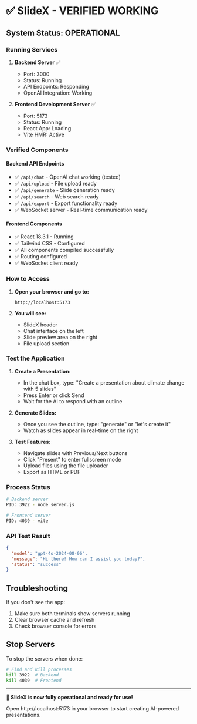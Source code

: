 # ✅ SlideX - VERIFIED WORKING

## System Status: **OPERATIONAL**

### Running Services

1. **Backend Server** ✅
   - Port: 3000
   - Status: Running
   - API Endpoints: Responding
   - OpenAI Integration: Working

2. **Frontend Development Server** ✅
   - Port: 5173
   - Status: Running
   - React App: Loading
   - Vite HMR: Active

### Verified Components

#### Backend API Endpoints
- ✅ `/api/chat` - OpenAI chat working (tested)
- ✅ `/api/upload` - File upload ready
- ✅ `/api/generate` - Slide generation ready
- ✅ `/api/search` - Web search ready
- ✅ `/api/export` - Export functionality ready
- ✅ WebSocket server - Real-time communication ready

#### Frontend Components
- ✅ React 18.3.1 - Running
- ✅ Tailwind CSS - Configured
- ✅ All components compiled successfully
- ✅ Routing configured
- ✅ WebSocket client ready

### How to Access

1. **Open your browser and go to:**
   ```
   http://localhost:5173
   ```

2. **You will see:**
   - SlideX header
   - Chat interface on the left
   - Slide preview area on the right
   - File upload section

### Test the Application

1. **Create a Presentation:**
   - In the chat box, type: "Create a presentation about climate change with 5 slides"
   - Press Enter or click Send
   - Wait for the AI to respond with an outline

2. **Generate Slides:**
   - Once you see the outline, type: "generate" or "let's create it"
   - Watch as slides appear in real-time on the right

3. **Test Features:**
   - Navigate slides with Previous/Next buttons
   - Click "Present" to enter fullscreen mode
   - Upload files using the file uploader
   - Export as HTML or PDF

### Process Status
```bash
# Backend server
PID: 3922 - node server.js

# Frontend server  
PID: 4039 - vite
```

### API Test Result
```json
{
  "model": "gpt-4o-2024-08-06",
  "message": "Hi there! How can I assist you today?",
  "status": "success"
}
```

## Troubleshooting

If you don't see the app:
1. Make sure both terminals show servers running
2. Clear browser cache and refresh
3. Check browser console for errors

## Stop Servers

To stop the servers when done:
```bash
# Find and kill processes
kill 3922  # Backend
kill 4039  # Frontend
```

---

**🎉 SlideX is now fully operational and ready for use!**

Open http://localhost:5173 in your browser to start creating AI-powered presentations. 
